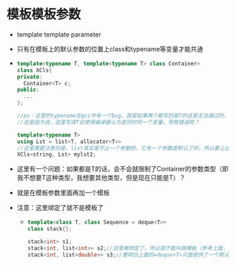 # 模板模板参数

- template template parameter

- 只有在模板上的默认参数的位置上class和typename等变量才能共通

- ```cpp
  template<typename T, template<typename T> class Container>
  class XCls{
  private:
  	Container<T> c;
  public:
  	...
  };
  
  //ps：这里的typename在gcc中有一个bug，就是如果两个都写的是T的话是无法通过的，要把后面的T改为其他的变量才行
  //还是因为说，这里写成T会使得编译器认为是同时同一个变量，导致错误呢？
  
  template<typename T>
  using Lst = list<T, allocator<T>>
  //这里需要注意的是，list其实是不止一个参数的，它有一个参数是默认了的，所以要上述操作
  XCls<string, Lst> mylst2;
  ```

- 这里有一个问题：如果都是T的话，会不会就限制了Container的参数类型（即我不想要T这种类型，我想要其他类型，但是现在只能是T）？

- 就是在模板参数里面再加一个模板

- 注意：这里绑定了就不是模板了

  - ```cpp
    template<class T, class Sequence = deque<T>>
    class stack{};
    
    stack<int> s1;
    stack<int, list<int>> s2;//这里被绑定了，所以就不能叫做模板（参考上面，上面的T是没绑定的，好像有点牵强）
    stack<int, list<double>> s3;//要明白上面的=deque<T>只是提供了一个默认的参数罢了
    ```

